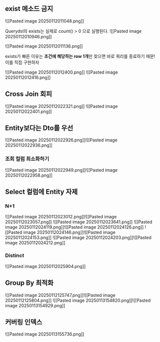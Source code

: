 ## exist 메소드 금지

![[Pasted image 20250112011048.png]]

Querydsl의 exists는 실제로 count() > 0 으로 실행된다.
![[Pasted image 20250112010946.png]]

![[Pasted image 20250112011136.png]]

exists가 빠른 이유는 **조건에 해당하는 row 1개**만 찾으면 바로 쿼리를 종료하기 때문!
이를 직접 구현하자

![[Pasted image 20250112012400.png]]
![[Pasted image 20250112012416.png]]

## Cross Join 회피

![[Pasted image 20250112022321.png]]
![[Pasted image 20250112022401.png]]

## Entity보다는 Dto를 우선

![[Pasted image 20250112022926.png]]![[Pasted image 20250112022936.png]]

### 조회 컬럼 최소화하기
![[Pasted image 20250112022949.png]]![[Pasted image 20250112022958.png]]

## Select 컬럼에 Entity 자제

### N+1

![[Pasted image 20250112023012.png]]![[Pasted image 20250112023057.png]]
![[Pasted image 20250112023641.png]]
![[Pasted image 20250112024119.png]]![[Pasted image 20250112024126.png]]
![[Pasted image 20250112024146.png]]![[Pasted image 20250112024153.png]]
![[Pasted image 20250112024203.png]]![[Pasted image 20250112024212.png]]

### Distinct
![[Pasted image 20250112025904.png]]

## Group By 최적화

![[Pasted image 20250112125747.png]]![[Pasted image 20250112125804.png]]
![[Pasted image 20250113154820.png]]![[Pasted image 20250113154929.png]]

## 커버링 인덱스

![[Pasted image 20250113155736.png]]
